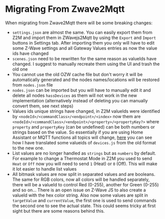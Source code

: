 # Migrating From Zwave2Mqtt

When migrating from Zwave2Mqtt there will be some breaking changes:

- `settings.json` are almost the same. You can easily export them from Z2M and import them in ZWavejs2Mqtt by using the `Export` and `Import` buttons in Settings tab. After importing them you only will have to edit some Z-Wave settings and all Gateway Values entries as now the value ids have changed
- `scenes.json` need to be rewritten for the same reason as valueIds have changed. I suggest to manually recreate them using the UI and trash the old one
- You cannot use the old OZW cache file but don't worry it will be automatically generated and the nodes names/locations will be restored from `nodes.json` file
- `nodes.json` can be imported but you will have to manually edit it and delete all nodes `hassDevices` as them will not work in the new implementation (alternatively instead of deleting you can manually convert them, see next steps)
- Values ids unique strings have changed, in Z2M valueIds were identified by `<nodeId>/<commandClass>/<endpoint>/<index>` now them are `<nodeId>/<commandClass>/<endpoint>/<property>/<propertyKey?>` where `property` and `propertyKey` (can be undefined) can be both numbers or strings based on the value. So essentially if you are using Home Assistant or MQTT functions all topics will change, [here](https://github.com/zwave-js/zwavejs2mqtt/pull/20/files#diff-4a25087ac983e835241cfb02c43c408df47b81f77546ef07c4dcfe9acf019eeeR4) you can see how I have translated some valueids of `devices.js` from the old format to the new one.
- List values are no longer handled as `strings` but as `numbers` by default. For example to change a Thermostat Mode in Z2M you used to send `Heat` or `Off` now you will need to send `1` (Heat) or `0` (Off). This will make it lot easier to handle list values
- All bitmask values are now split in separated values and are booleans. The same for RGB colors, now all colors will be handled separately, there will be a valueId to control Red (0-255), another for Green (0-255) and so on... There is an open issue on Z-Wave JS to also create a valueId with the hex color string. Also now some values are split in `targetValue` and `currentValue`, the first one is used to send commands the second one to see the actual state. This could seems tricky at first sight but there are some reasons behind this.
